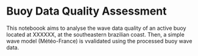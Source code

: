 # Buoy Data Quality Assessment

This noteboook aims to analyse the wave data quality of an active buoy located at XXXXXX, at the southeastern brazilian coast. Then, a simple wave model (Météo-France) is vvalidated using the processed buoy wave data.
